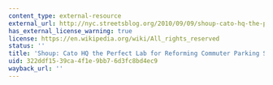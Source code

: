 ```yaml
---
content_type: external-resource
external_url: http://nyc.streetsblog.org/2010/09/09/shoup-cato-hq-the-perfect-lab-for-reforming-commuter-parking-subsidies/
has_external_license_warning: true
license: https://en.wikipedia.org/wiki/All_rights_reserved
status: ''
title: 'Shoup: Cato HQ the Perfect Lab for Reforming Commuter Parking Subsidies'
uid: 322ddf15-39ca-4f1e-9bb7-6d3fc8bd4ec9
wayback_url: ''
---
```

